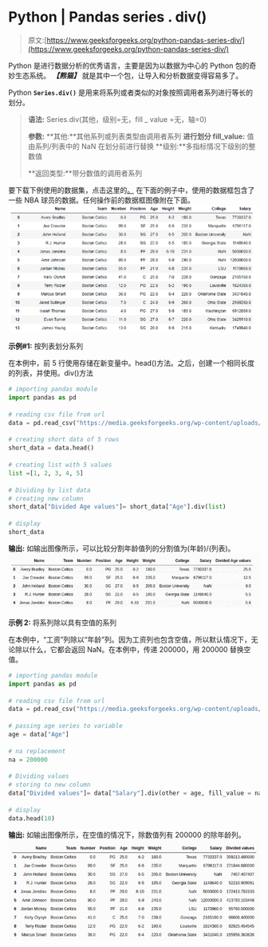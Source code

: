 # Python | Pandas series . div()

> 原文:[https://www.geeksforgeeks.org/python-pandas-series-div/](https://www.geeksforgeeks.org/python-pandas-series-div/)

Python 是进行数据分析的优秀语言，主要是因为以数据为中心的 Python 包的奇妙生态系统。 ***【熊猫】*** 就是其中一个包，让导入和分析数据变得容易多了。

Python **`Series.div()`** 是用来将系列或者类似的对象按照调用者系列进行等长的划分。

> **语法:** Series.div(其他，级别=无，fill _ value =无，轴=0)
> 
> **参数:**
> **其他:**其他系列或列表类型由调用者系列
> **进行划分 fill_value:** 值由系列/列表中的 NaN 在划分前进行替换
> **级别:**多指标情况下级别的整数值
> 
> **返回类型:**带分数值的调用者系列

要下载下例使用的数据集，点击这里的[。](https://media.geeksforgeeks.org/wp-content/uploads/nba.csv)
在下面的例子中，使用的数据框包含了一些 NBA 球员的数据。任何操作前的数据框图像附在下面。
![](img/793ad040c852f46d3cbfdaf19ee388c2.png)

**示例#1:** 按列表划分系列

在本例中，前 5 行使用存储在新变量中。head()方法。之后，创建一个相同长度的列表，并使用。div()方法

```py
# importing pandas module 
import pandas as pd

# reading csv file from url 
data = pd.read_csv("https://media.geeksforgeeks.org/wp-content/uploads/nba.csv")

# creating short data of 5 rows
short_data = data.head()

# creating list with 5 values
list =[1, 2, 3, 4, 5]

# Dividing by list data
# creating new column
short_data["Divided Age values"]= short_data["Age"].div(list)

# display
short_data
```

**输出:**
如输出图像所示，可以比较分割年龄值列的分割值为(年龄)/(列表)。
![](img/255952ffcf48ef4490e33dbbbc7f4884.png)

**示例 2:** 将系列除以具有空值的系列

在本例中，“工资”列除以“年龄”列。因为工资列也包含空值，所以默认情况下，无论除以什么，它都会返回 NaN。在本例中，传递 200000，用 200000 替换空值。

```py
# importing pandas module 
import pandas as pd

# reading csv file from url 
data = pd.read_csv("https://media.geeksforgeeks.org/wp-content/uploads/nba.csv")

# passing age series to variable
age = data["Age"]

# na replacement
na = 200000

# Dividing values
# storing to new column
data["Divided values"]= data["Salary"].div(other = age, fill_value = na)

# display
data.head(10)
```

**输出:**
如输出图像所示，在空值的情况下，除数值列有 200000 的除年龄列。
![](img/becd9e5360fdee7bcb9929c4ad0e5e79.png)